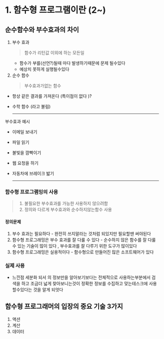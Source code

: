 # 1. 함수형 프로그램이란 (2~)

## 순수함수와 부수효과의 차이

1. 부수 효과
   > 함수가 리턴값 이외에 하는 모든일
   - 함수가 부를(선언?)될때 마다 발생하기때문에 문제 될수있다
   - 예상치 못하게 실행될수있다
2. 순수 함수
   > 부수효과가없는 함수

- 항상 같은 결과를 가져온다 (특이점이 없다 )?
- 수학 함수 (라고 불림)

  ***

부수효과 예시

- 이메일 보내기
- 파일 읽기
- 불빛을 깜빡이기
- 웹 요청을 하기
- 자동차에 브레이크 밟기

  ***

### 함수형 프로그램밍의 사용

> 1.  불필요한 부수효과를 가능한 사용하지 않으려함
> 2.  정의와 다르게 부수효과와 순수하지않는함수 사용

#### 정의문제

1. 부수 효과는 필요하다 - 완전히 쓰지말라는 것처럼 되있지만 필요할땐 써야된다
2. 함수형 프로그래밍은 부수 효과를 잘 다룰 수 있다 - 순수하지 않은 함수를 잘 다룰수 있는 기술이 많이 있다 , 부수효과를 잘 다루기 위한 도구가 많이있다
3. 함수형 프로그래밍은 실용적이다 - 함수형으로 만들어진 많은 소프트웨어가 있다

### 실제 사용

- 느낀점
  세분화 되서 의 정보만을 알아보기보다는 전체적으로 사용하는부분에서 검색을 하고 조금더 넓게 찾아보니는것이 정확한 정보를 수집하고 맞는테스크에 사용할수있다는 것을 알게 되엇다

## 함수형 프로그래머의 입장의 중요 기술 3가지

1. 액션
2. 계산
3. 데이터
